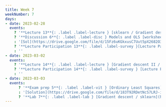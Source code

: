 ```yaml
---
title: Week 7
weekNumber: 7
days:
- date: 2023-02-28
  events:
    ? '**Lecture 13**{: .label .label-lecture } [sklearn / Gradient descent I](lecture/lec13)'
    ? '**Discussion 6**{: .label .label-disc } Models and OLS [worksheet](https://drive.google.com/file/d/1DuzM0MSPoraWd1AC0F9LqvvBnZqONAM1/view?usp=sharing), [notebook](https://data100.datahub.berkeley.edu/hub/user-redirect/git-pull?repo=https%3A%2F%2Fgithub.com%2FDS-100%2Fsp23&branch=main&urlpath=lab%2Ftree%2Fsp23%2Fdisc%2Fdisc06%2Fdisc06_coding_exercises.ipynb)'
    : '[Sol](https://drive.google.com/file/d/15Fz6uKGkxusC7Uut5pX2682O3k5Fh5uo/view?usp=sharing), [Notebook Sol](https://data100.datahub.berkeley.edu/hub/user-redirect/git-pull?repo=https%3A%2F%2Fgithub.com%2FDS-100%2Fsp23&branch=main&urlpath=lab%2Ftree%2Fsp23%2Fdisc%2Fdisc06%2Fdisc06_coding_exercises_solutions.ipynb)'
    ? '**Lecture Participation 13**{: .label .label-survey }[Lecture Participation 13](https://app.sli.do/event/5vSpASQwdiFtLG4nJ6nD75/embed/polls/5c89d11f-8ac3-4f61-97e0-eba9a4087e08)'
    : ''
- date: 2023-03-02
  events:
    ? '**Lecture 14**{: .label .label-lecture } [Gradient descent II / Feature Engineering](lecture/lec14)'
    ? '**Lecture Participation 14**{: .label .label-survey } [Lecture Participation 14](https://app.sli.do/event/i6Xz13Vp6b54yie68PrxgH/embed/polls/61b4983a-fd66-4a16-a102-77fe34c416c9)'
    : ''
- date: 2023-03-03
  events:
      ? '**Exam prep 5**{: .label .label-vit } [Ordinary Least Squares](https://drive.google.com/file/d/1ifPJlkWfukMHa40zDyGfX87ekf1sN9vX/view?usp=sharing)'
      : '[Solution](https://drive.google.com/file/d/183T92RDetNcS7LRJ-ijnQOhP3Z66PgbZ/view?usp=sharing)'
      ? '**Lab 7**{: .label .label-lab } [Gradient descent / sklearn](https://data100.datahub.berkeley.edu/hub/user-redirect/git-pull?repo=https%3A%2F%2Fgithub.com%2FDS-100%2Fsp23&branch=main&urlpath=lab%2Ftree%2Fsp23%2Flab%2Flab07%2Flab07.ipynb) (due Mar 7)'
---
```

